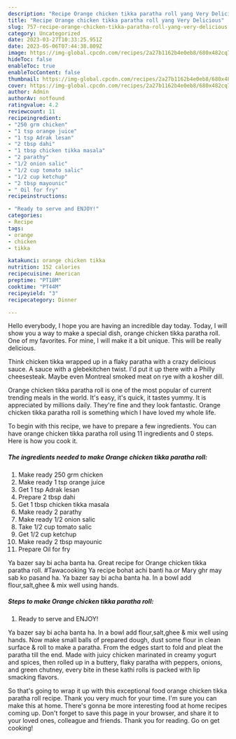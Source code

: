 ```yaml
---
description: "Recipe Orange chicken tikka paratha roll yang Very Delicious"
title: "Recipe Orange chicken tikka paratha roll yang Very Delicious"
slug: 757-recipe-orange-chicken-tikka-paratha-roll-yang-very-delicious
category: Uncategorized
date: 2023-03-27T10:33:25.951Z
date: 2023-05-06T07:44:38.809Z
image: https://img-global.cpcdn.com/recipes/2a27b1162b4e0eb8/680x482cq70/orange-chicken-tikka-paratha-roll-recipe-main-photo.jpg
hideToc: false
enableToc: true
enableTocContent: false
thumbnail: https://img-global.cpcdn.com/recipes/2a27b1162b4e0eb8/680x482cq70/orange-chicken-tikka-paratha-roll-recipe-main-photo.jpg
cover: https://img-global.cpcdn.com/recipes/2a27b1162b4e0eb8/680x482cq70/orange-chicken-tikka-paratha-roll-recipe-main-photo.jpg
author: Admin
authorAv: notfound
ratingvalue: 4.2
reviewcount: 11
recipeingredient:
- "250 grm chicken"
- "1 tsp orange juice"
- "1 tsp Adrak lesan"
- "2 tbsp dahi"
- "1 tbsp chicken tikka masala"
- "2 parathy"
- "1/2 onion salic"
- "1/2 cup tomato salic"
- "1/2 cup ketchup"
- "2 tbsp mayounic"
- " Oil for fry"
recipeinstructions:

- "Ready to serve and ENJOY!"
categories:
- Recipe
tags:
- orange
- chicken
- tikka

katakunci: orange chicken tikka 
nutrition: 152 calories
recipecuisine: American
preptime: "PT18M"
cooktime: "PT44M"
recipeyield: "3"
recipecategory: Dinner

---
```



Hello everybody, I hope you are having an incredible day today. Today, I will show you a way to make a special dish, orange chicken tikka paratha roll. One of my favorites. For mine, I will make it a bit unique. This will be really delicious.

Think chicken tikka wrapped up in a flaky paratha with a crazy delicious sauce. A sauce with a glebekitchen twist. I&#39;d put it up there with a Philly cheesesteak. Maybe even Montreal smoked meat on rye with a kosher dill.

Orange chicken tikka paratha roll is one of the most popular of current trending meals in the world. It's easy, it's quick, it tastes yummy. It is appreciated by millions daily. They're fine and they look fantastic. Orange chicken tikka paratha roll is something which I have loved my whole life.


To begin with this recipe, we have to prepare a few ingredients. You can have orange chicken tikka paratha roll using 11 ingredients and 0 steps. Here is how you cook it.

<!--inarticleads1-->

##### The ingredients needed to make Orange chicken tikka paratha roll:

1. Make ready 250 grm chicken
1. Make ready 1 tsp orange juice
1. Get 1 tsp Adrak lesan
1. Prepare 2 tbsp dahi
1. Get 1 tbsp chicken tikka masala
1. Make ready 2 parathy
1. Make ready 1/2 onion salic
1. Take 1/2 cup tomato salic
1. Get 1/2 cup ketchup
1. Make ready 2 tbsp mayounic
1. Prepare  Oil for fry


Ya bazer say bi acha banta ha. Great recipe for Orange chicken tikka paratha roll. #Tawacooking Ya recipe bohat achi banti ha.or Mary ghr may sab ko pasand ha. Ya bazer say bi acha banta ha. In a bowl add flour,salt,ghee &amp; mix well using hands. 

<!--inarticleads2-->

##### Steps to make Orange chicken tikka paratha roll:


1. Ready to serve and ENJOY!

Ya bazer say bi acha banta ha. In a bowl add flour,salt,ghee &amp; mix well using hands. Now make small balls of prepared dough, dust some flour in clean surface &amp; roll to make a paratha. From the edges start to fold and pleat the paratha till the end. Made with juicy chicken marinated in creamy yogurt and spices, then rolled up in a buttery, flaky paratha with peppers, onions, and green chutney, every bite in these kathi rolls is packed with lip smacking flavors. 

So that's going to wrap it up with this exceptional food orange chicken tikka paratha roll recipe. Thank you very much for your time. I'm sure you can make this at home. There's gonna be more interesting food at home recipes coming up. Don't forget to save this page in your browser, and share it to your loved ones, colleague and friends. Thank you for reading. Go on get cooking!

